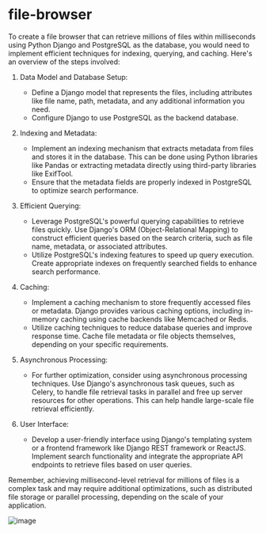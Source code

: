 # file-browser
To create a file browser that can retrieve millions of files within milliseconds using Python Django and PostgreSQL as the database, you would need to implement efficient techniques for indexing, querying, and caching. Here's an overview of the steps involved:

1. Data Model and Database Setup:
   - Define a Django model that represents the files, including attributes like file name, path, metadata, and any additional information you need.
   - Configure Django to use PostgreSQL as the backend database.

2. Indexing and Metadata:
   - Implement an indexing mechanism that extracts metadata from files and stores it in the database. This can be done using Python libraries like Pandas or extracting metadata directly using third-party libraries like ExifTool.
   - Ensure that the metadata fields are properly indexed in PostgreSQL to optimize search performance.

3. Efficient Querying:
   - Leverage PostgreSQL's powerful querying capabilities to retrieve files quickly. Use Django's ORM (Object-Relational Mapping) to construct efficient queries based on the search criteria, such as file name, metadata, or associated attributes.
   - Utilize PostgreSQL's indexing features to speed up query execution. Create appropriate indexes on frequently searched fields to enhance search performance.

4. Caching:
   - Implement a caching mechanism to store frequently accessed files or metadata. Django provides various caching options, including in-memory caching using cache backends like Memcached or Redis.
   - Utilize caching techniques to reduce database queries and improve response time. Cache file metadata or file objects themselves, depending on your specific requirements.

5. Asynchronous Processing:
   - For further optimization, consider using asynchronous processing techniques. Use Django's asynchronous task queues, such as Celery, to handle file retrieval tasks in parallel and free up server resources for other operations. This can help handle large-scale file retrieval efficiently.

6. User Interface:
   - Develop a user-friendly interface using Django's templating system or a frontend framework like Django REST framework or ReactJS. Implement search functionality and integrate the appropriate API endpoints to retrieve files based on user queries.

Remember, achieving millisecond-level retrieval for millions of files is a complex task and may require additional optimizations, such as distributed file storage or parallel processing, depending on the scale of your application.


![image](https://user-images.githubusercontent.com/107561275/216771697-66f436e6-544d-4cd7-8691-2532dd36fd16.png)
